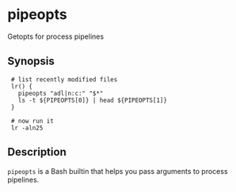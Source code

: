 # pipeopts

Getopts for process pipelines

## Synopsis

     # list recently modified files 
     lr() {
	   pipeopts "adl|n:c:" "$*"
       ls -t ${PIPEOPTS[0]} | head ${PIPEOPTS[1]}
     }

     # now run it
     lr -aln25

## Description

`pipeopts` is a Bash builtin that helps you pass arguments to process pipelines.

<!-- For those not wanting to dick around with building a Bash builtin (or for those not using Bash)
 there is `pipeopts.pl` -->




